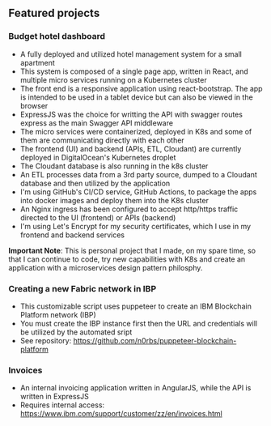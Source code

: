 ## Featured projects

### Budget hotel dashboard

* A fully deployed and utilized hotel management system for a small apartment
* This system is composed of a single page app, written in React, and multiple micro services running on a Kubernetes cluster
* The front end is a responsive application using react-bootstrap. The app is intended to be used in a tablet device but can also be viewed in the browser
* ExpressJS was the choice for writting the API with swagger routes express as the main Swagger API middleware
* The micro services were containerized, deployed in K8s and some of them are communicating directly with each other
* The frontend (UI) and backend (APIs, ETL, Cloudant) are currently deployed in DigitalOcean's Kubernetes droplet
* The Cloudant database is also running in the k8s cluster
* An ETL processes data from a 3rd party source, dumped to a Cloudant database and then utilized by the application
* I'm using GitHub's CI/CD service, GitHub Actions, to package the apps into docker images and deploy them into the K8s cluster
* An Nginx ingress has been configured to accept http/https traffic directed to the UI (frontend) or APIs (backend)
* I'm using Let's Encrypt for my security certificates, which I use in my frontend and backend services

**Important Note**: This is personal project that I made, on my spare time, so that I can continue to code, try new capabilities with K8s and create an application with a microservices design pattern philosphy.

### Creating a new Fabric network in IBP

* This customizable script uses puppeteer to create an IBM Blockchain Platform network (IBP)
* You must create the IBP instance first then the URL and credentials will be utilized by the automated sript
* See repository: https://github.com/n0rbs/puppeteer-blockchain-platform

### Invoices

* An internal invoicing application written in AngularJS, while the API is written in ExpressJS
* Requires internal access: https://www.ibm.com/support/customer/zz/en/invoices.html

